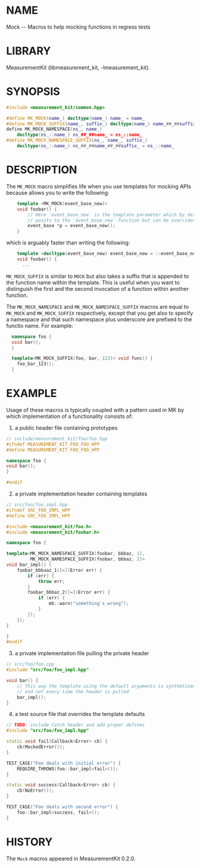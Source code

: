 # NAME
Mock -- Macros to help mocking functions in regress tests

# LIBRARY
MeasurementKit (libmeasurement_kit, -lmeasurement_kit).

# SYNOPSIS

```C++
#include <measurement_kit/common.hpp>

#define MK_MOCK(name_) decltype(name_) name_ = name_
#define MK_MOCK_SUFFIX(name_, suffix_) decltype(name_) name_##_##suffix_ = name_
define MK_MOCK_NAMESPACE(ns_, name_)                                          \
    decltype(ns_::name_) ns_##_##name_ = ns_::name_
#define MK_MOCK_NAMESPACE_SUFFIX(ns_, name_, suffix_)                          \
    decltype(ns_::name_) ns_##_##name_##_##suffix_ = ns_::name_
```

# DESCRIPTION

The `MK_MOCK` macro simplifies life when you use templates for mocking APIs because
allows you to write the following:

```C++
    template <MK_MOCK(event_base_new)>
    void foobar() {
        // Here `event_base_new` is the template parameter which by default
        // points to the `event_base_new` function but can be overriden
        event_base *p = event_base_new();
    }
```

which is arguably faster than writing the following:

```C++
    template <decltype(event_base_new) event_base_new = ::event_base_new>
    void foobar() {
      ...
```

`MK_MOCK_SUFFIX` is similar to `MOCK` but also takes a suffix that
is appended to the function name within the template. This is useful
when you want to distinguish the first and the second invocation of
a function within another function.

The `MK_MOCK_NAMESPACE` and `MK_MOCK_NAMESPACE_SUFFIX` macros are
equal to `MK_MOCK` and `MK_MOCK_SUFFIX` respectively, except that you
get also to specify a namespace and that such namespace plus underscore
are prefixed to the functio name. For example:

```C++
  namespace foo {
  void bar();
  }

  template<MK_MOCK_SUFFIX(foo, bar, 123)> void func() {
    foo_bar_123();
  }
```

# EXAMPLE

Usage of these macros is typically coupled with a pattern used in MK
by which implementation of a functionality consists of:

1. a public header file containing prototypes

```C++
// include/measurement_kit/foo/foo.hpp
#ifndef MEASUREMENT_KIT_FOO_FOO_HPP
#define MEASUREMENT_KIT_FOO_FOO_HPP

namespace foo {
void bar();
}

#endif
```

2. a private implementation header containing templates

```C++
// src/foo/foo_impl.hpp
#ifndef SRC_FOO_IMPL_HPP
#define SRC_FOO_IMPL_HPP

#include <measurement_kit/foo.h>
#include <measurement_kit/foobar.h>

namespace foo {

template<MK_MOCK_NAMESPACE_SUFFIX(foobar, bbbaz, 1),
         MK_MOCK_NAMESPACE_SUFFIX(foobar, bbbaz, 2)>
void bar_impl() {
    foobar_bbbaaz_1([=](Error err) {
        if (err) {
            throw err;
        }
        foobar_bbbaz_2([=](Error err) {
            if (err) {
                mk::warn("something's wrong");
            }
        });
    });
}

}
#endif
```

3. a private implementation file pulling the private header

```C++
// src/foo/foo.cpp
#include "src/foo/foo_impl.hpp"

void bar() {
    // This way the template using the default arguments is synthetized here
    // and not every time the header is pulled
    bar_impl();
}
```

4. a test source file that overrides the template defaults

```C++
// TODO: include Catch header and add proper defines
#include "src/foo/foo_impl.hpp"

static void fail(Callback<Error> cb) {
    cb(MockedError());
}

TEST_CASE("Foo deals with initial error") {
    REQUIRE_THROWS(foo::bar_impl<fail>());
}

static void success(Callback<Error> cb) {
    cb(NoError());
}

TEST_CASE("Foo deals with second error") {
    foo::bar_impl<success, fail>();
}
```

# HISTORY

The `Mock` macros appeared in MeasurementKit 0.2.0.

